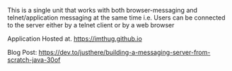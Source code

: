 This is a single unit that works with both browser-messaging and telnet/application messaging at the same time i.e. Users can be connected to the server either by a telnet client or by a web browser


Application Hosted at. https://imthug.github.io

Blog Post: https://dev.to/justhere/building-a-messaging-server-from-scratch-java-30of
